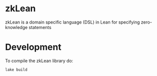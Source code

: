 # zkLean
zkLean is a domain specific language (DSL) in Lean for specifying zero-knowledge statements


# Development

To compile the zkLean library do:
```
lake build
```